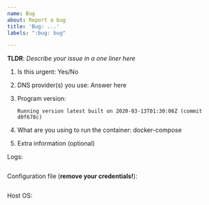 ```yaml
---
name: Bug
about: Report a bug
title: 'Bug: ...'
labels: ":bug: bug"

---
```


<!--

YOU CAN CHAT THERE EVENTUALLY:

https://github.com/qdm12/ddns-updater/discussions

-->

**TLDR**: *Describe your issue in a one liner here*

1. Is this urgent: Yes/No
2. DNS provider(s) you use: Answer here
3. Program version:

    <!-- See the line at the top of your logs -->

    `Running version latest built on 2020-03-13T01:30:06Z (commit d0f678c)`

4. What are you using to run the container: docker-compose
5. Extra information (optional)

Logs:

```log

```

Configuration file (**remove your credentials!**):

```json

```

Host OS:
